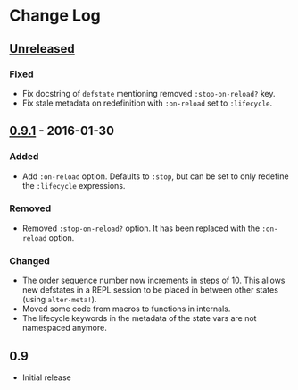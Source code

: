 # Change Log

## [Unreleased][unreleased]
### Fixed
- Fix docstring of `defstate` mentioning removed `:stop-on-reload?` key.
- Fix stale metadata on redefinition with `:on-reload` set to `:lifecycle`.

## [0.9.1] - 2016-01-30
### Added
- Add `:on-reload` option. Defaults to `:stop`, but can be set to only redefine the `:lifecycle` expressions.

### Removed
- Removed `:stop-on-reload?` option. It has been replaced with the `:on-reload` option.

### Changed
- The order sequence number now increments in steps of 10. This allows new defstates in a REPL session to be placed in between other states (using `alter-meta!`).
- Moved some code from macros to functions in internals.
- The lifecycle keywords in the metadata of the state vars are not namespaced anymore.


## 0.9
- Initial release

[unreleased]: https://github.com/aroemers/mount-lite/compare/0.9.1...HEAD
[0.9.1]: https://github.com/aroemers/mount-lite/compare/0.9...0.9.1
